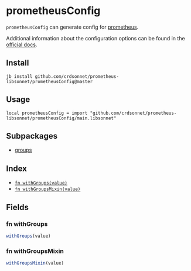 # prometheusConfig

`prometheusConfig` can generate config for [prometheus](https://github.com/prometheus/prometheus).

Additional information about the configuration options can be found in the
[official docs](https://prometheus.io/docs/prometheus/latest/configuration/configuration/).


## Install

```
jb install github.com/crdsonnet/prometheus-libsonnet/prometheusConfig@master
```

## Usage

```jsonnet
local prometheusConfig = import "github.com/crdsonnet/prometheus-libsonnet/prometheusConfig/main.libsonnet"
```

## Subpackages

* [groups](prometheusConfig/groups.md)

## Index

* [`fn withGroups(value)`](#fn-withgroups)
* [`fn withGroupsMixin(value)`](#fn-withgroupsmixin)

## Fields

### fn withGroups

```ts
withGroups(value)
```



### fn withGroupsMixin

```ts
withGroupsMixin(value)
```


